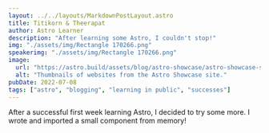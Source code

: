 ```yaml
---
layout: ../../layouts/MarkdownPostLayout.astro
title: Titikorn & Theerapat
author: Astro Learner
description: "After learning some Astro, I couldn't stop!"
img: "./assets/img/Rectangle 170266.png"
speakerimg: "./assets/img/Rectangle 170266.png"
image:
  url: "https://astro.build/assets/blog/astro-showcase/astro-showcase-screenshot.jpg"
  alt: "Thumbnails of websites from the Astro Showcase site."
pubDate: 2022-07-08
tags: ["astro", "blogging", "learning in public", "successes"]
---
```


After a successful first week learning Astro, I decided to try some more. I wrote and imported a small component from memory!
